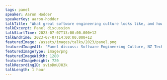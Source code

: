 ```yaml
---
tags: panel
speaker: Aaron Hodder
speakerKey: aaron-hodder
talkTitle: "What great software engineering culture looks like, and how Kiwis have done it?"
talkExcerpt: Panel discussion
talkStartTime: 2023-07-07T13:00:00.000+12
talkEndTime: 2023-07-07T14:00:00.000+12
featuredImage: /assets/images/talks/2023/panel.png
featuredImageAlt: "Panel discuss: Software Engineering Culture, NZ Tech Rally. Photos of four diverse panellists below"
featuredImageType: image/png
featuredImageWidth: 1280
featuredImageHeight: 720
talkRecordingID: svioDmUJO3k
talkLength: 1 hour
---
```

